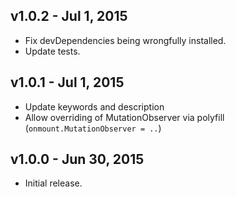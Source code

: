 ## v1.0.2 - Jul  1, 2015

* Fix devDependencies being wrongfully installed.
* Update tests.

## v1.0.1 - Jul  1, 2015

* Update keywords and description
* Allow overriding of MutationObserver via polyfill (`onmount.MutationObserver = ..`)

## v1.0.0 - Jun 30, 2015

* Initial release.
